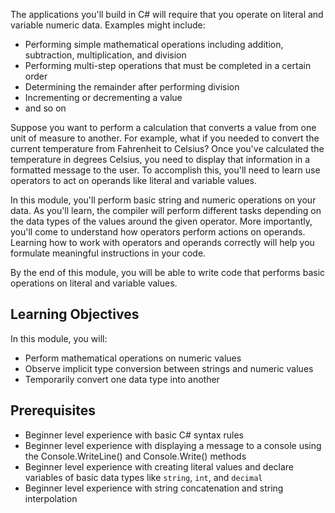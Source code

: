 The applications you'll build in C# will require that you operate on literal and variable numeric data. Examples might include:

- Performing simple mathematical operations including addition, subtraction, multiplication, and division
- Performing multi-step operations that must be completed in a certain order
- Determining the remainder after performing division
- Incrementing or decrementing a value
- and so on

Suppose you want to perform a calculation that converts a value from one unit of measure to another. For example, what if you needed to convert the current temperature from Fahrenheit to Celsius? Once you've calculated the temperature in degrees Celsius, you need to display that information in a formatted message to the user. To accomplish this, you'll need to learn use operators to act on operands like literal and variable values.

In this module, you'll perform basic string and numeric operations on your data. As you'll learn, the compiler will perform different tasks depending on the data types of the values around the given operator. More importantly, you'll come to understand how operators perform actions on operands. Learning how to work with operators and operands correctly will help you formulate meaningful instructions in your code.

By the end of this module, you will be able to write code that performs basic operations on literal and variable values.

## Learning Objectives

In this module, you will:

- Perform mathematical operations on numeric values
- Observe implicit type conversion between strings and numeric values
- Temporarily convert one data type into another

## Prerequisites

- Beginner level experience with basic C# syntax rules
- Beginner level experience with displaying a message to a console using the Console.WriteLine() and Console.Write() methods
- Beginner level experience with creating literal values and declare variables of basic data types like `string`, `int`, and `decimal`
- Beginner level experience with string concatenation and string interpolation